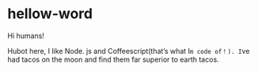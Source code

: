 # hellow-word


Hi humans!


Hubot here, I like Node. js and Coffeescript(that’s what I`m code of！).
I`ve had tacos on the moon and find them far superior to earth tacos.
